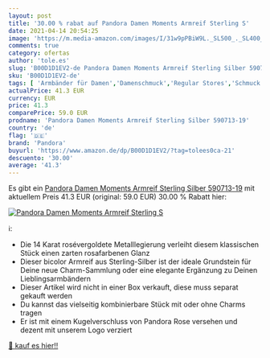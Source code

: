 ```yaml
---
layout: post
title: '30.00 % rabat auf Pandora Damen Moments Armreif Sterling S'
date: 2021-04-14 20:54:25
image: 'https://m.media-amazon.com/images/I/31w9pPBiW9L._SL500_._SL400_.jpg'
comments: true
category: ofertas
author: 'tole.es'
slug: 'B00D1D1EV2-de Pandora Damen Moments Armreif Sterling Silber 590713-19'
sku: 'B00D1D1EV2-de'
tags: [ 'Armbänder für Damen','Damenschmuck','Regular Stores','Schmuck','Shops','pandora', ]
actualPrice: 41.3 EUR
currency: EUR
price: 41.3
comparePrice: 59.0 EUR
prodname: 'Pandora Damen Moments Armreif Sterling Silber 590713-19'
country: 'de'
flag: '🇩🇪'
brand: 'Pandora'
buyurl: 'https://www.amazon.de/dp/B00D1D1EV2/?tag=tolees0ca-21'
descuento: '30.00'
average: '41.3'
---
```


Es gibt ein [Pandora Damen Moments Armreif Sterling Silber 590713-19](https://www.amazon.de/dp/B00D1D1EV2/?tag=tolees0ca-21) mit aktuellem Preis 41.3 EUR (original: 59.0 EUR) 30.00 % Rabatt hier:

[![Pandora Damen Moments Armreif Sterling S](https://m.media-amazon.com/images/I/31w9pPBiW9L._SL500_._SL400_.jpg)](https://www.amazon.de/dp/B00D1D1EV2/?tag=tolees0ca-21)

ℹ️:

- Die 14 Karat rosévergoldete Metalllegierung verleiht diesem klassischen Stück einen zarten rosafarbenen Glanz
- Dieser bicolor Armreif aus Sterling-Silber ist der ideale Grundstein für Deine neue Charm-Sammlung oder eine elegante Ergänzung zu Deinen Lieblingsarmbändern
- Dieser Artikel wird nicht in einer Box verkauft, diese muss separat gekauft werden
- Du kannst das vielseitig kombinierbare Stück mit oder ohne Charms tragen
- Er ist mit einem Kugelverschluss von Pandora Rose versehen und dezent mit unserem Logo verziert

[🛒 kauf es hier!!](https://www.amazon.de/dp/B00D1D1EV2/?tag=tolees0ca-21)
